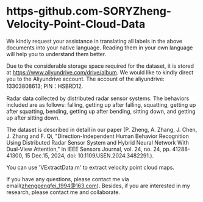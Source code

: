 # https-github.com-SORYZheng-Velocity-Point-Cloud-Data
We kindly request your assistance in translating all labels in the above documents into your native language. Reading them in your own language will help you to understand them better.

Due to the considerable storage space required for the dataset, it is stored at https://www.aliyundrive.com/drive/album. We would like to kindly direct you to the Aliyundrive account. The account of the aliyundrive: 13303808613; PIN：HSBRD12. 

Radar data collected by distributed radar sensor systems. The behaviors included are as follows: falling, getting up after falling, squatting, getting up after squatting, bending, getting up after bending, sitting down, and getting up after sitting down.

The dataset is described in detail in our paper (P. Zheng, A. Zhang, J. Chen, J. Zhang and F. Qi, "Direction-Independent Human Behavior Recognition Using Distributed Radar Sensor System and Hybrid Neural Network With Dual-View Attention," in IEEE Sensors Journal, vol. 24, no. 24, pp. 41288-41300, 15 Dec.15, 2024, doi: 10.1109/JSEN.2024.3482291.).

You can use 'VExtractData.m' to extract velocity point cloud maps.

If you have any questions, please contact me via email(zhengpengfei_1994@163.com). Besides, if you are interested in my research, please contact me and collaborate.
